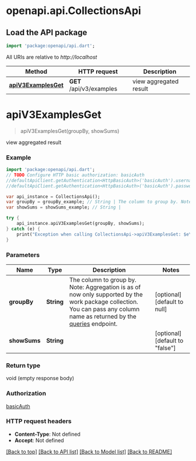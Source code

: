 # openapi.api.CollectionsApi

## Load the API package
```dart
import 'package:openapi/api.dart';
```

All URIs are relative to *http://localhost*

Method | HTTP request | Description
------------- | ------------- | -------------
[**apiV3ExamplesGet**](CollectionsApi.md#apiV3ExamplesGet) | **GET** /api/v3/examples | view aggregated result


# **apiV3ExamplesGet**
> apiV3ExamplesGet(groupBy, showSums)

view aggregated result

### Example 
```dart
import 'package:openapi/api.dart';
// TODO Configure HTTP basic authorization: basicAuth
//defaultApiClient.getAuthentication<HttpBasicAuth>('basicAuth').username = 'YOUR_USERNAME'
//defaultApiClient.getAuthentication<HttpBasicAuth>('basicAuth').password = 'YOUR_PASSWORD';

var api_instance = CollectionsApi();
var groupBy = groupBy_example; // String | The column to group by. Note: Aggregation is as of now only supported by the work package collection. You can pass any column name as returned by the [queries](#queries) endpoint.
var showSums = showSums_example; // String | 

try { 
    api_instance.apiV3ExamplesGet(groupBy, showSums);
} catch (e) {
    print("Exception when calling CollectionsApi->apiV3ExamplesGet: $e\n");
}
```

### Parameters

Name | Type | Description  | Notes
------------- | ------------- | ------------- | -------------
 **groupBy** | **String**| The column to group by. Note: Aggregation is as of now only supported by the work package collection. You can pass any column name as returned by the [queries](#queries) endpoint. | [optional] [default to null]
 **showSums** | **String**|  | [optional] [default to &quot;false&quot;]

### Return type

void (empty response body)

### Authorization

[basicAuth](../README.md#basicAuth)

### HTTP request headers

 - **Content-Type**: Not defined
 - **Accept**: Not defined

[[Back to top]](#) [[Back to API list]](../README.md#documentation-for-api-endpoints) [[Back to Model list]](../README.md#documentation-for-models) [[Back to README]](../README.md)

